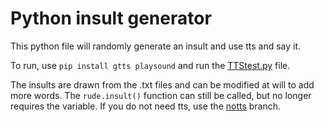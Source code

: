 # Python insult generator

This python file will randomly generate an insult and use tts and say it.

To run, use `pip install gtts playsound` and run the [TTStest.py](https://github.com/voidarclabs/py.insultgen/blob/main/TTStest.py) file.

The insults are drawn from the .txt files and can be modified at will to add more words.
The `rude.insult()` function can still be called, but no longer requires the <num> variable.
If you do not need tts, use the [notts](https://github.com/voidarclabs/py.insultgen/tree/notts) branch.